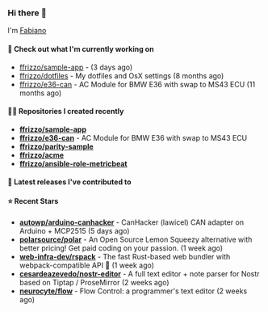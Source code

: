 ### Hi there 👋

I'm [Fabiano](https://ffrizzo.com)

#### 👷 Check out what I'm currently working on


- [ffrizzo/sample-app](https://github.com/ffrizzo/sample-app) -  (3 days ago)
- [ffrizzo/dotfiles](https://github.com/ffrizzo/dotfiles) - My dotfiles and OsX settings (8 months ago)
- [ffrizzo/e36-can](https://github.com/ffrizzo/e36-can) - AC Module for BMW E36 with swap to MS43 ECU (11 months ago)

#### 👨‍💻 Repositories I created recently
- **[ffrizzo/sample-app](https://github.com/ffrizzo/sample-app)**
- **[ffrizzo/e36-can](https://github.com/ffrizzo/e36-can)** - AC Module for BMW E36 with swap to MS43 ECU
- **[ffrizzo/parity-sample](https://github.com/ffrizzo/parity-sample)**
- **[ffrizzo/acme](https://github.com/ffrizzo/acme)**
- **[ffrizzo/ansible-role-metricbeat](https://github.com/ffrizzo/ansible-role-metricbeat)**

#### 🚀 Latest releases I've contributed to



#### ⭐ Recent Stars


- **[autowp/arduino-canhacker](https://github.com/autowp/arduino-canhacker)** - CanHacker (lawicel) CAN adapter on Arduino &#43; MCP2515 (5 days ago)
- **[polarsource/polar](https://github.com/polarsource/polar)** - An Open Source Lemon Squeezy alternative with better pricing! Get paid coding on your passion. (1 week ago)
- **[web-infra-dev/rspack](https://github.com/web-infra-dev/rspack)** - The fast Rust-based web bundler with webpack-compatible API 🦀️ (1 week ago)
- **[cesardeazevedo/nostr-editor](https://github.com/cesardeazevedo/nostr-editor)** - A full text editor &#43; note parser for Nostr based on Tiptap / ProseMirror (2 weeks ago)
- **[neurocyte/flow](https://github.com/neurocyte/flow)** - Flow Control: a programmer&#39;s text editor (2 weeks ago)
